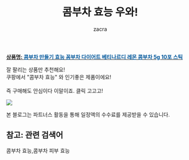 ﻿---
layout: post
title:  "콤부차 효능 우와!"
author: zacra
categories: [ 아이템 ]
tags: [콤부차 효능,콤부차 피부 효능]
image: https://static.coupangcdn.com/image/vendor_inventory/5b85/832c046a039e0efde5157c7dfdc5b7b3e57dd7aef725285d994d98c1a917.jpg 
description: "쿠팡에서 콤부차 효능 관련 상품으로 가장 잘팔리는 제품 중 하나라는 사실!!."
rating: 4.5
---

<a href="https://link.coupang.com/re/AFFSDP?lptag=AF8407795&pageKey=5103948719&itemId=6955538490&vendorItemId=74247968573&traceid=V0-153-ceb411afe7a6d1a3"><b>상품명: <font color='#01579B'>콤부차 만들기 효능 꼼부차 다이어트 베티나르디 레몬 콤부차 5g 10포 스틱</font></b></a>

잘 팔리는 상품만 추천해요!<br/>
쿠팡에서 "콤부차 효능" 와 인기좋은 제품이에요!<br/><br/>
즉 구매해도 안심이다 이말이죠. 클릭 고고고! <br/>



<a href="https://link.coupang.com/re/AFFSDP?lptag=AF8407795&pageKey=5103948719&itemId=6955538490&vendorItemId=74247968573&traceid=V0-153-ceb411afe7a6d1a3"><img src="https://thumbnail7.coupangcdn.com/thumbnails/remote/q89/image/vendor_inventory/2655/f24f4d1c093d3c997e5cc7040caf1a9576b8c7e04eef9dd5b7a1739c7b8e.png"></a> 

본 블로그는 파트너스 활동을 통해 일정액의 수수료를 제공받을 수 있습니다.

## 참고: 관련 검색어    
콤부차 효능,콤부차 피부 효능